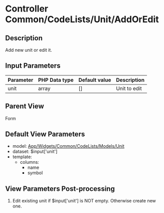 # Controller Common/CodeLists/Unit/AddOrEdit

## Description

Add new unit or edit it.

## Input Parameters

| Parameter | PHP Data type | Default value | Description  |
| --------- | ------------- | ------------- | ------------ |
| unit      | array         | []            | Unit to edit |

## Parent View

Form

## Default View Parameters

* model: [App/Widgets/Common/CodeLists/Models/Unit](../../Models/Unit.md)
* dataset: $input['unit']
* template:
  * columns:
    * name
    * symbol

## View Parameters Post-processing

1. Edit existing unit if $input['unit'] is NOT empty. Otherwise create new one.